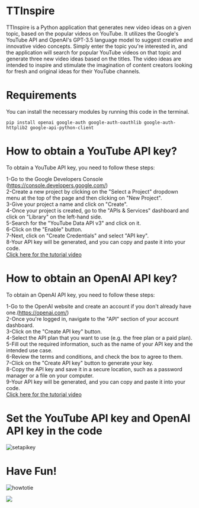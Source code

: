 # TTInspire
 
 TTInspire is a Python application that generates new video ideas on a given topic, based on the popular videos on YouTube. It utilizes the Google's YouTube API and OpenAI's GPT-3.5 language model to suggest creative and innovative video concepts. Simply enter the topic you're interested in, and the application will search for popular YouTube videos on that topic and generate three new video ideas based on the titles. The video ideas are intended to inspire and stimulate the imagination of content creators looking for fresh and original ideas for their YouTube channels.

# Requirements
You can install the necessary modules by running this code in the terminal.
```
pip install openai google-auth google-auth-oauthlib google-auth-httplib2 google-api-python-client
```
# How to obtain a YouTube API key?

To obtain a YouTube API key, you need to follow these steps:

1-Go to the Google Developers Console (https://console.developers.google.com/)  
2-Create a new project by clicking on the "Select a Project" dropdown menu at the top of the page and then clicking on "New Project".  
3-Give your project a name and click on "Create".  
4-Once your project is created, go to the "APIs & Services" dashboard and click on "Library" on the left-hand side.  
5-Search for the "YouTube Data API v3" and click on it.  
6-Click on the "Enable" button.  
7-Next, click on "Create Credentials" and select "API key".  
8-Your API key will be generated, and you can copy and paste it into your code.  
[Click here for the tutorial video](https://www.youtube.com/watch?v=N18czV5tj5o)


# How to obtain an OpenAI API key?

To obtain an OpenAI API key, you need to follow these steps:

1-Go to the OpenAI website and create an account if you don't already have one.(https://openai.com/)  
2-Once you're logged in, navigate to the "API" section of your account dashboard.  
3-Click on the "Create API key" button.  
4-Select the API plan that you want to use (e.g. the free plan or a paid plan).  
5-Fill out the required information, such as the name of your API key and the intended use case.  
6-Review the terms and conditions, and check the box to agree to them.  
7-Click on the "Create API key" button to generate your key.  
8-Copy the API key and save it in a secure location, such as a password manager or a file on your computer.  
9-Your API key will be generated, and you can copy and paste it into your code.  
[Click here for the tutorial video](https://www.youtube.com/watch?v=nafDyRsVnXU)


# Set the YouTube API key and OpenAI API key in the code
![setapikey](https://user-images.githubusercontent.com/90471911/228939662-648956b4-a330-41b4-8086-299b47ccad72.jpg)

# Have Fun!
![howtotie](https://user-images.githubusercontent.com/90471911/229121146-e8920c34-b1e3-4685-80fc-40ceca4d6943.jpg)

![](https://visitor-badge.glitch.me/badge?page_id=MertCatalkaya)
